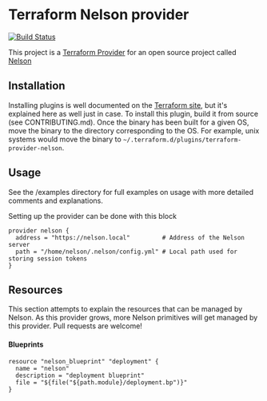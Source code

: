 # Terraform Nelson provider

[![Build Status](https://travis-ci.org/getnelson/terraform-provider-nelson.svg?branch=master)](https://travis-ci.org/getnelson/terraform-provider-nelson)

This project is a [Terraform Provider](https://www.terraform.io/docs/plugins/provider.html) for an open source project called [Nelson](https://getnelson.io/)

## Installation

Installing plugins is well documented on the [Terraform site](https://www.terraform.io/docs/plugins/basics.html#installing-plugins), but it's explained here as well just in case. To install this plugin, build it from source (see CONTRIBUTING.md). Once the binary has been built for a given OS, move the binary to the directory corresponding to the OS. For example, unix systems would move the binary to `~/.terraform.d/plugins/terraform-provider-nelson`.

## Usage

See the /examples directory for full examples on usage with more detailed comments and explanations.

Setting up the provider can be done with this block

```hcl
provider nelson {
  address = "https://nelson.local"         # Address of the Nelson server
  path = "/home/nelson/.nelson/config.yml" # Local path used for storing session tokens
}
```

## Resources

This section attempts to explain the resources that can be managed by Nelson. As this provider grows, more Nelson primitives will get managed by this provider. Pull requests are welcome!

#### Blueprints

```hcl
resource "nelson_blueprint" "deployment" {
  name = "nelson"
  description = "deployment blueprint"
  file = "${file("${path.module}/deployment.bp")}"
}
```
